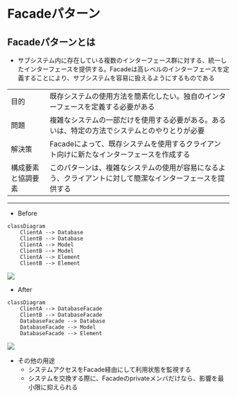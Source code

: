 # Facadeパターン

## Facadeパターンとは
- サブシステム内に存在している複数のインターフェース群に対する、統一したインターフェースを提供する。Facadeは高レベルのインターフェースを定義することにより、サブシステムを容易に扱えるようにするものである

|    |    |
| ---- | ---- |
| 目的 | 既存システムの使用方法を簡素化したい。独自のインターフェースを定義する必要がある|
| 問題| 複雑なシステムの一部だけを使用する必要がある。あるいは、特定の方法でシステムとのやりとりが必要|
| 解決策 | Facadeによって、既存システムを使用するクライアント向けに新たなインターフェースを作成する|
|構成要素と協調要素| このパターンは、複雑なシステムの使用が容易になるよう、クライアントに対して簡潔なインターフェースを提供する |

---
- Before
```mermaid
classDiagram
    ClientA --> Database
    ClientB --> Database
    ClientA --> Model
    ClientB --> Model
    ClientA --> Element
    ClientB --> Element
```
![](https://mermaid.ink/img/eyJjb2RlIjoiY2xhc3NEaWFncmFtXG4gICAgQ2xpZW50QSAtLT4gRGF0YWJhc2VcbiAgICBDbGllbnRCIC0tPiBEYXRhYmFzZVxuICAgIENsaWVudEEgLS0-IE1vZGVsXG4gICAgQ2xpZW50QiAtLT4gTW9kZWxcbiAgICBDbGllbnRBIC0tPiBFbGVtZW50XG4gICAgQ2xpZW50QiAtLT4gRWxlbWVuIiwibWVybWFpZCI6eyJ0aGVtZSI6ImRlZmF1bHQifSwidXBkYXRlRWRpdG9yIjpmYWxzZX0)

- After
```mermaid
classDiagram
    ClientA --> DatabaseFacade
    ClientB --> DatabaseFacade
    DatabaseFacade --> Database
    DatabaseFacade --> Model
    DatabaseFacade --> Element
```
![](https://mermaid.ink/img/eyJjb2RlIjoiY2xhc3NEaWFncmFtXG4gICAgQ2xpZW50QSAtLT4gRGF0YWJhc2VGYWNhZGVcbiAgICBDbGllbnRCIC0tPiBEYXRhYmFzZUZhY2FkZVxuICAgIERhdGFiYXNlRmFjYWRlIC0tPiBEYXRhYmFzZVxuICAgIERhdGFiYXNlRmFjYWRlIC0tPiBNb2RlbFxuICAgIERhdGFiYXNlRmFjYWRlIC0tPiBFbGVtZW50IiwibWVybWFpZCI6eyJ0aGVtZSI6ImRlZmF1bHQifSwidXBkYXRlRWRpdG9yIjpmYWxzZX0)

- その他の用途
    - システムアクセスをFacade経由にして利用状態を監視する
    - システムを交換する際に、Facadeのprivateメンバだけなら、影響を最小限に抑えられる